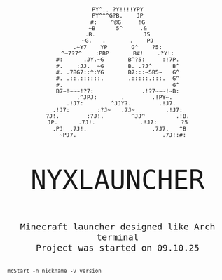 <body style="    font-family: monospace;">
    <pre style="
    font-size: 13px;
    line-height: 1.1;
    text-align: center;
">
PY^.. ?Y!!!!YPY
PY^^^G?B.    JP
#:    ^@G     !G
~B      5^     .&
.B.              J5
~G.   .       .    PJ
.~Y7    YP       G^    ?5:
^~7?7^    :PBP       B#!    .?Y!:
#:      .JY.~G       B^?5:     :!7P.
#.    :JJ.  ~G       B. .?J^      B^
#. .7BG7::^:YG       B7:::~5B5~   G^
#. .::.::::::.       .:::::.:::.  G^
#.                                G^
B7~!~~~!?7:              .!?7~~~!~B:
    .^JPJ:       .        .!PY~.
  .!J7:        ^JJY?.        .!J7.
.!J7:        :?J~   .7J~         .!J7:
?J!.        :7J!.        ^JJ^         .!B.
JP.      .7J!.             .!J7:       ?5
 .PJ  .7J!.                   .7J7.   ^B
   ~PJ7.                         .7J!:#:
</pre>



<p style="font-size: 60px;" align="center">NYXLAUNCHER</p>
<p style="font-size: 20px;" align="center">
Minecraft launcher designed like Arch terminal <br>
Project was started on 09.10.25
</p>
<!--commands-->


<code>
mcStart -n nickname -v version
</code>


</body>
